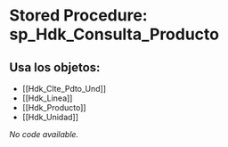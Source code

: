 # Stored Procedure: sp_Hdk_Consulta_Producto

## Usa los objetos:
- [[Hdk_Clte_Pdto_Und]]
- [[Hdk_Linea]]
- [[Hdk_Producto]]
- [[Hdk_Unidad]]

*No code available.*
